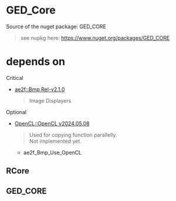 # GED_Core
Source of the nuget package: GED_CORE
> see nupkg here: https://www.nuget.org/packages/GED_CORE

# depends on
Critical
- [ae2f::Bmp Rel-v2.1.0](https://github.com/yuisanae2f/ae2f_Bmp/releases/tag/Rel-v2.1.0)
	> Image Displayers

Optional
- [OpenCL::OpenCL v2024.05.08](https://github.com/KhronosGroup/OpenCL-SDK/releases/tag/v2024.05.08)
	> Used for copying function parallelly.  
	> Not implemented yet.
	- ae2f_Bmp_Use_OpenCL

## RCore
## GED_CORE

